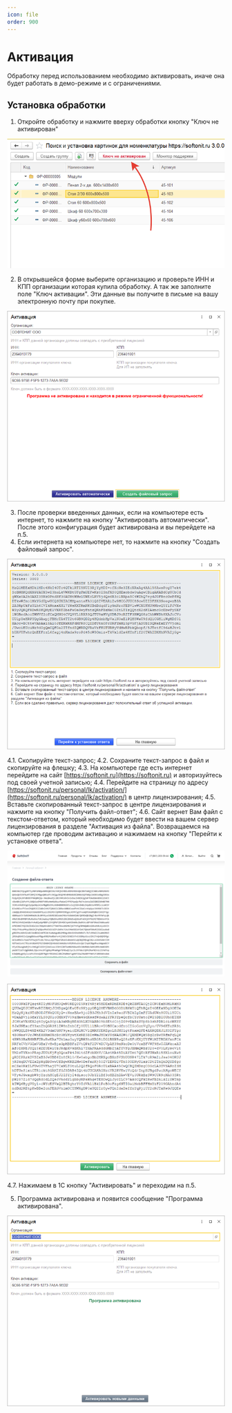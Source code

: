 ```yaml
---
icon: file
order: 900
---
```


# Активация

Обработку перед использованием необходимо активировать, иначе она будет работать в демо-режиме и с ограничениями.

## Установка обработки

1. Откройте обработку и нажмите вверху обработки кнопку "Ключ не активирован"

![Ключ не активирован](static/no-activate.png)

2. В открывшейся форме выберите организацию и проверьте ИНН и КПП организации которая купила обработку. А так же заполните поле "Ключ активации". Эти данные вы получите в письме на вашу электронную почту при покупке.

![Активация](static/activate_step1.png)

3. После проверки введенных данных, если на компьютере есть интернет, то нажмите на кнопку "Активировать автоматически". После этого конфигурация будет активирована и вы перейдете на п.5.
4. Если интернета на компьютере нет, то нажмите на кнопку "Создать файловый запрос".

![Создать файловый запрос](static/activate_step_filequery.png)

4.1. Скопируйте текст-запрос;
4.2. Сохраните текст-запрос в файл и скопируйте на флешку;
4.3. На компьютере где есть интернет перейдите на сайт [https://softonit.ru](https://softonit.ru) и авторизуйтесь под своей учетной записью;
4.4. Перейдите на страницу по адресу [https://softonit.ru/personal/lk/activation/](https://softonit.ru/personal/lk/activation/) в центр лицензирования;
4.5. Вставьте скопированный текст-запрос в центре лицензирования и нажмите на кнопку "Получить файл-ответ";
4.6. Сайт вернет Вам файл с текстом-ответом, который необходимо будет ввести на вашем сервер лицензирования в разделе "Активация из файла". Возвращаемся на компьютер где проводим активацию и нажимаем на кнопку "Перейти к установке ответа".

![Файл-ответ сервера лицензирования](static/activate_filequery.png)

![Вставляем файл-ответ в 1С](static/activate_filequery_1c.png)

4.7. Нажимаем в 1С кнопку "Активировать" и переходим на п.5.

5. Программа активирована и появится сообщение "Программа активирована".

![Активация выполнена успешно](static/activate_ok.png)
